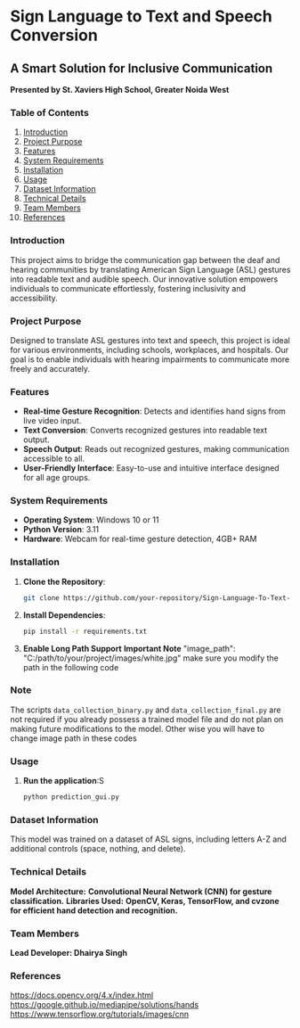 # Sign Language to Text and Speech Conversion
## A Smart Solution for Inclusive Communication
**Presented by St. Xaviers High School, Greater Noida West**

### Table of Contents
1. [Introduction](#introduction)
2. [Project Purpose](#project-purpose)
3. [Features](#features)
4. [System Requirements](#system-requirements)
5. [Installation](#installation)
6. [Usage](#usage)
7. [Dataset Information](#dataset-information)
8. [Technical Details](#technical-details)
9. [Team Members](#team-members)
10. [References](#references)
### Introduction
This project aims to bridge the communication gap between the deaf and hearing communities by translating American Sign Language (ASL) gestures into readable text and audible speech. Our innovative solution empowers individuals to communicate effortlessly, fostering inclusivity and accessibility.

### Project Purpose
Designed to translate ASL gestures into text and speech, this project is ideal for various environments, including schools, workplaces, and hospitals. Our goal is to enable individuals with hearing impairments to communicate more freely and accurately.

### Features
- **Real-time Gesture Recognition**: Detects and identifies hand signs from live video input.
- **Text Conversion**: Converts recognized gestures into readable text output.
- **Speech Output**: Reads out recognized gestures, making communication accessible to all.
- **User-Friendly Interface**: Easy-to-use and intuitive interface designed for all age groups.

### System Requirements
- **Operating System**: Windows 10 or 11
- **Python Version**: 3.11
- **Hardware**: Webcam for real-time gesture detection, 4GB+ RAM

### Installation
1. **Clone the Repository**:
   ```bash
   git clone https://github.com/your-repository/Sign-Language-To-Text-and-Speech-Conversion.git
2. **Install Dependencies**:
   ```bash
   pip install -r requirements.txt
3. **Enable Long Path Support**
**Important Note**
"image_path": "C:/path/to/your/project/images/white.jpg"
make sure you modify the path in the following code
### Note
The scripts `data_collection_binary.py` and `data_collection_final.py` are not required if you already possess a trained model file and do not plan on making future modifications to the model.
Other wise you will have to change image path in these codes

### Usage
1. **Run the application**:S
   ```bash
   python prediction_gui.py

### Dataset Information
This model was trained on a dataset of ASL signs, including letters A-Z and additional controls (space, nothing, and delete).
### Technical Details
**Model Architecture:** **Convolutional Neural Network (CNN) for gesture classification.**
**Libraries Used:** **OpenCV, Keras, TensorFlow, and cvzone for efficient hand detection and recognition.**
### Team Members 
**Lead Developer: Dhairya Singh**
### References
https://docs.opencv.org/4.x/index.html
https://google.github.io/mediapipe/solutions/hands
https://www.tensorflow.org/tutorials/images/cnn